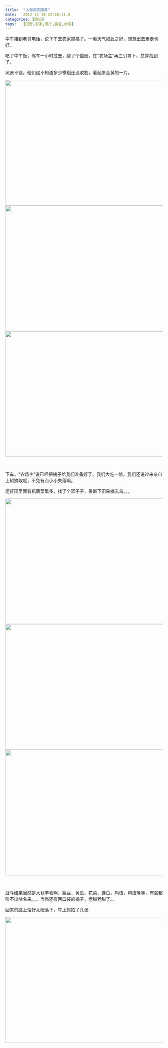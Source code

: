 ```yaml
---
title:	"上海郊区踏青"
date:	2012-11-18 22:30:11.0
categories:	[随记]
tags:	[田野,农家,橘子,扁豆,水稻]
---
```


中午接到老哥电话，说下午去农家摘橘子。一看天气如此之好，想想出去走走也好。

吃了中午饭，驾车一小时过去，绕了个些圈，在“农场主”再三引导下，总算找到了。

风景不错，他们这不知道多少季稻还没收割，看起来金黄的一片。

<img class="alignnone size-full wp-image-59" title="金色的田野" src="http://krislq.com/wp-content/uploads/2012/11/IMG_1935.jpg" alt="" width="600" height="400" />

<!--more-->

<img class="alignnone size-full wp-image-60" title="金色的田野" src="http://krislq.com/wp-content/uploads/2012/11/IMG_1936.jpg" alt="" width="600" height="400" />

<img class="alignnone size-full wp-image-61" title="金色的田野" src="http://krislq.com/wp-content/uploads/2012/11/IMG_1937.jpg" alt="" width="600" height="400" />

&nbsp;

下车，“农场主”说已经把橘子给我们准备好了。我们大吃一惊，我们还说过来亲自上树摘取呢，不免有点小小失落啊。

还好田里面有机蔬菜繁多，找了个篮子子，果断下田采摘去鸟。。。

<img class="alignnone size-full wp-image-62" title="IMG_1943" src="http://krislq.com/wp-content/uploads/2012/11/IMG_1943.jpg" alt="" width="600" height="400" />

<img class="alignnone size-full wp-image-64" title="IMG_1945" src="http://krislq.com/wp-content/uploads/2012/11/IMG_1945.jpg" alt="" width="600" height="400" />

<img class="alignnone size-full wp-image-63" title="IMG_1944" src="http://krislq.com/wp-content/uploads/2012/11/IMG_1944.jpg" alt="" width="600" height="400" />

&nbsp;

战斗结果当然是大获丰收啊，扁豆，黄瓜，花菜，连白，鸡蛋，鸭蛋等等，有些都叫不出啥名来。。。当然还有两口袋的橘子，老甜老甜了。。

回来的路上恰好太阳落下，车上抓拍了几张

<img class="alignnone size-full wp-image-65" title="IMG_1950" src="http://krislq.com/wp-content/uploads/2012/11/IMG_1950.jpg" alt="" width="600" height="400" />
